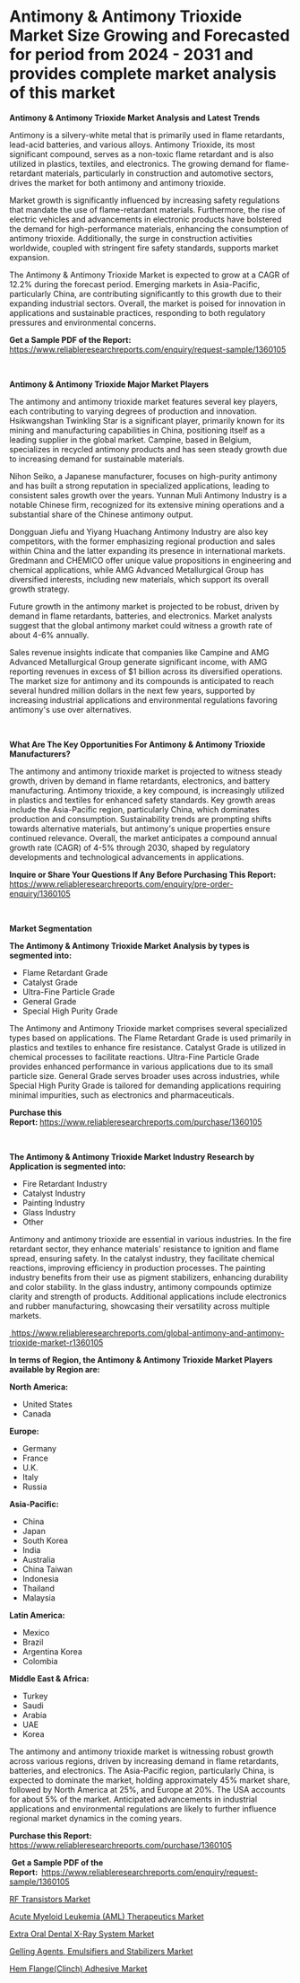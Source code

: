 <p><h1>Antimony & Antimony Trioxide Market Size Growing and Forecasted for period from 2024 - 2031 and provides complete market analysis of this market</h1></p><p><strong>Antimony & Antimony Trioxide Market Analysis and Latest Trends</strong></p>
<p><p>Antimony is a silvery-white metal that is primarily used in flame retardants, lead-acid batteries, and various alloys. Antimony Trioxide, its most significant compound, serves as a non-toxic flame retardant and is also utilized in plastics, textiles, and electronics. The growing demand for flame-retardant materials, particularly in construction and automotive sectors, drives the market for both antimony and antimony trioxide.</p><p>Market growth is significantly influenced by increasing safety regulations that mandate the use of flame-retardant materials. Furthermore, the rise of electric vehicles and advancements in electronic products have bolstered the demand for high-performance materials, enhancing the consumption of antimony trioxide. Additionally, the surge in construction activities worldwide, coupled with stringent fire safety standards, supports market expansion.</p><p>The Antimony & Antimony Trioxide Market is expected to grow at a CAGR of 12.2% during the forecast period. Emerging markets in Asia-Pacific, particularly China, are contributing significantly to this growth due to their expanding industrial sectors. Overall, the market is poised for innovation in applications and sustainable practices, responding to both regulatory pressures and environmental concerns.</p></p>
<p><strong>Get a Sample PDF of the Report:&nbsp;</strong> <a href="https://www.reliableresearchreports.com/enquiry/request-sample/1360105">https://www.reliableresearchreports.com/enquiry/request-sample/1360105</a></p>
<p>&nbsp;</p>
<p><strong>Antimony & Antimony Trioxide Major Market Players</strong></p>
<p><p>The antimony and antimony trioxide market features several key players, each contributing to varying degrees of production and innovation. Hsikwangshan Twinkling Star is a significant player, primarily known for its mining and manufacturing capabilities in China, positioning itself as a leading supplier in the global market. Campine, based in Belgium, specializes in recycled antimony products and has seen steady growth due to increasing demand for sustainable materials.</p><p>Nihon Seiko, a Japanese manufacturer, focuses on high-purity antimony and has built a strong reputation in specialized applications, leading to consistent sales growth over the years. Yunnan Muli Antimony Industry is a notable Chinese firm, recognized for its extensive mining operations and a substantial share of the Chinese antimony output.</p><p>Dongguan Jiefu and Yiyang Huachang Antimony Industry are also key competitors, with the former emphasizing regional production and sales within China and the latter expanding its presence in international markets. Gredmann and CHEMICO offer unique value propositions in engineering and chemical applications, while AMG Advanced Metallurgical Group has diversified interests, including new materials, which support its overall growth strategy.</p><p>Future growth in the antimony market is projected to be robust, driven by demand in flame retardants, batteries, and electronics. Market analysts suggest that the global antimony market could witness a growth rate of about 4-6% annually.</p><p>Sales revenue insights indicate that companies like Campine and AMG Advanced Metallurgical Group generate significant income, with AMG reporting revenues in excess of $1 billion across its diversified operations. The market size for antimony and its compounds is anticipated to reach several hundred million dollars in the next few years, supported by increasing industrial applications and environmental regulations favoring antimony's use over alternatives.</p></p>
<p>&nbsp;</p>
<p><strong>What Are The Key Opportunities For Antimony & Antimony Trioxide Manufacturers?</strong></p>
<p><p>The antimony and antimony trioxide market is projected to witness steady growth, driven by demand in flame retardants, electronics, and battery manufacturing. Antimony trioxide, a key compound, is increasingly utilized in plastics and textiles for enhanced safety standards. Key growth areas include the Asia-Pacific region, particularly China, which dominates production and consumption. Sustainability trends are prompting shifts towards alternative materials, but antimony's unique properties ensure continued relevance. Overall, the market anticipates a compound annual growth rate (CAGR) of 4-5% through 2030, shaped by regulatory developments and technological advancements in applications.</p></p>
<p><strong>Inquire or Share Your Questions If Any Before Purchasing This Report:</strong> <a href="https://www.reliableresearchreports.com/enquiry/pre-order-enquiry/1360105">https://www.reliableresearchreports.com/enquiry/pre-order-enquiry/1360105</a></p>
<p>&nbsp;</p>
<p><strong>Market Segmentation</strong></p>
<p><strong>The Antimony & Antimony Trioxide Market Analysis by types is segmented into:</strong></p>
<p><ul><li>Flame Retardant Grade</li><li>Catalyst Grade</li><li>Ultra-Fine Particle Grade</li><li>General Grade</li><li>Special High Purity Grade</li></ul></p>
<p><p>The Antimony and Antimony Trioxide market comprises several specialized types based on applications. The Flame Retardant Grade is used primarily in plastics and textiles to enhance fire resistance. Catalyst Grade is utilized in chemical processes to facilitate reactions. Ultra-Fine Particle Grade provides enhanced performance in various applications due to its small particle size. General Grade serves broader uses across industries, while Special High Purity Grade is tailored for demanding applications requiring minimal impurities, such as electronics and pharmaceuticals.</p></p>
<p><strong>Purchase this Report:&nbsp;</strong><a href="https://www.reliableresearchreports.com/purchase/1360105">https://www.reliableresearchreports.com/purchase/1360105</a></p>
<p>&nbsp;</p>
<p><strong>The Antimony & Antimony Trioxide Market Industry Research by Application is segmented into:</strong></p>
<p><ul><li>Fire Retardant Industry</li><li>Catalyst Industry</li><li>Painting Industry</li><li>Glass Industry</li><li>Other</li></ul></p>
<p><p>Antimony and antimony trioxide are essential in various industries. In the fire retardant sector, they enhance materials' resistance to ignition and flame spread, ensuring safety. In the catalyst industry, they facilitate chemical reactions, improving efficiency in production processes. The painting industry benefits from their use as pigment stabilizers, enhancing durability and color stability. In the glass industry, antimony compounds optimize clarity and strength of products. Additional applications include electronics and rubber manufacturing, showcasing their versatility across multiple markets.</p></p>
<p><a href="https://www.reliableresearchreports.com/global-antimony-and-antimony-trioxide-market-r1360105">&nbsp;https://www.reliableresearchreports.com/global-antimony-and-antimony-trioxide-market-r1360105</a></p>
<p><strong>In terms of Region, the Antimony & Antimony Trioxide Market Players available by Region are:</strong></p>
<p>
    <p> <strong> North America: </strong>
        <ul>
            <li>United States</li>
            <li>Canada</li>
        </ul>
        </p> 
    <p> <strong> Europe: </strong>
        <ul>
            <li>Germany</li>
            <li>France</li>
            <li>U.K.</li>
            <li>Italy</li>
            <li>Russia</li>
        </ul>
        </p> 
    <p> <strong> Asia-Pacific: </strong>
        <ul>
            <li>China</li>
            <li>Japan</li>
            <li>South Korea</li>
            <li>India</li>
            <li>Australia</li>
            <li>China Taiwan</li>
            <li>Indonesia</li>
            <li>Thailand</li>
            <li>Malaysia</li>
        </ul>
        </p> 
    <p> <strong> Latin America: </strong>
        <ul>
            <li>Mexico</li>
            <li>Brazil</li>
            <li>Argentina Korea</li>
            <li>Colombia</li>
        </ul>
        </p> 
    <p> <strong> Middle East & Africa: </strong>
        <ul>
            <li>Turkey</li>
            <li>Saudi</li>
            <li>Arabia</li>
            <li>UAE</li>
            <li>Korea</li>
        </ul>
    </p>
    </p>
<p><p>The antimony and antimony trioxide market is witnessing robust growth across various regions, driven by increasing demand in flame retardants, batteries, and electronics. The Asia-Pacific region, particularly China, is expected to dominate the market, holding approximately 45% market share, followed by North America at 25%, and Europe at 20%. The USA accounts for about 5% of the market. Anticipated advancements in industrial applications and environmental regulations are likely to further influence regional market dynamics in the coming years.</p></p>
<p><strong>Purchase this Report: </strong><a href="https://www.reliableresearchreports.com/purchase/1360105">https://www.reliableresearchreports.com/purchase/1360105</a></p>
<p>&nbsp;<strong>Get a Sample PDF of the Report:&nbsp;&nbsp;</strong><a href="https://www.reliableresearchreports.com/enquiry/request-sample/1360105">https://www.reliableresearchreports.com/enquiry/request-sample/1360105</a></p>
<p><strong></strong></p>
<p><p><a href="https://www.linkedin.com/pulse/rf-transistors-market-evolution-global-trends-regional-ilauc?trackingId=qiOFrSxGSgO4stYKd163RA%3D%3D">RF Transistors Market</a></p><p><a href="https://github.com/mharielmesa/Market-Research-Report-List-5/blob/main/acute-myeloid-leukemia-aml-therapeutics-market.md">Acute Myeloid Leukemia (AML) Therapeutics Market</a></p><p><a href="https://github.com/dringals/Market-Research-Report-List-6/blob/main/extra-oral-dental-x-ray-system-market.md">Extra Oral Dental X-Ray System Market</a></p><p><a href="https://issuu.com/reportprime-2/docs/gelling-agents-emulsifiers-and-stab_bff0eb627dc4e7">Gelling Agents, Emulsifiers and Stabilizers Market</a></p><p><a href="https://issuu.com/reportprime-2/docs/hem-flangeclinch-adhesive-market-si_a509994eb88aea">Hem Flange(Clinch) Adhesive Market</a></p></p>